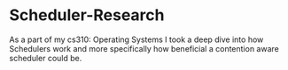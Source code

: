 # Scheduler-Research
As a part of my cs310: Operating Systems I took a deep dive into how Schedulers work and more specifically how beneficial a contention aware scheduler could be.
